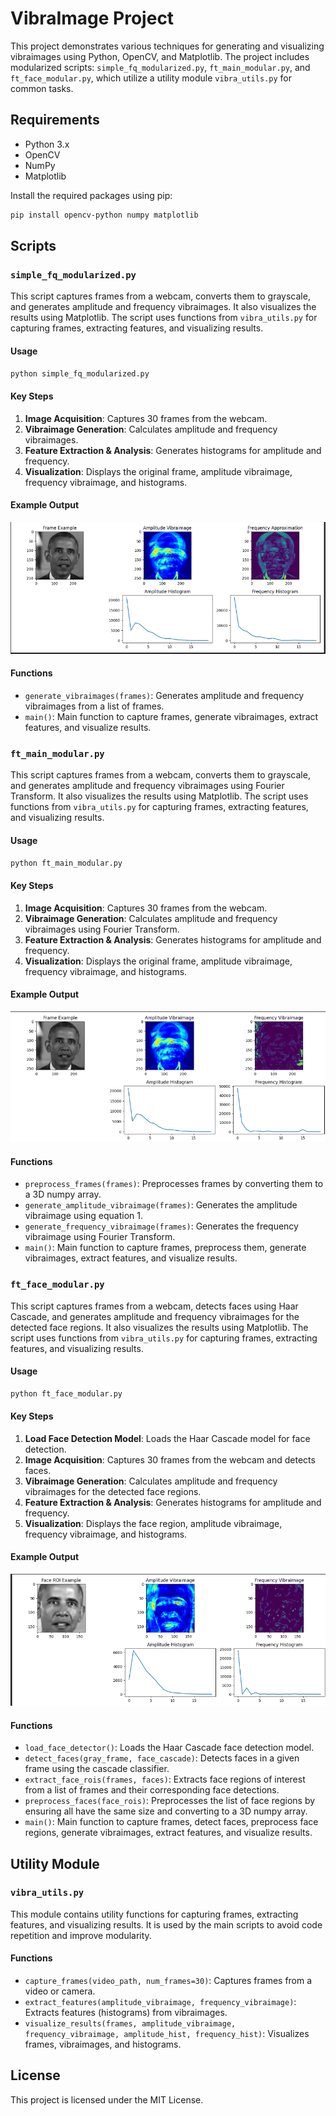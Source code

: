 
# VibraImage Project

This project demonstrates various techniques for generating and visualizing vibraimages using Python, OpenCV, and Matplotlib. The project includes modularized scripts: `simple_fq_modularized.py`, `ft_main_modular.py`, and `ft_face_modular.py`, which utilize a utility module `vibra_utils.py` for common tasks.

## Requirements

- Python 3.x
- OpenCV
- NumPy
- Matplotlib

Install the required packages using pip:

```sh
pip install opencv-python numpy matplotlib
```

## Scripts

### `simple_fq_modularized.py`

This script captures frames from a webcam, converts them to grayscale, and generates amplitude and frequency vibraimages. It also visualizes the results using Matplotlib. The script uses functions from `vibra_utils.py` for capturing frames, extracting features, and visualizing results.

#### Usage

```sh
python simple_fq_modularized.py
```

#### Key Steps

1. **Image Acquisition**: Captures 30 frames from the webcam.
2. **Vibraimage Generation**: Calculates amplitude and frequency vibraimages.
3. **Feature Extraction & Analysis**: Generates histograms for amplitude and frequency.
4. **Visualization**: Displays the original frame, amplitude vibraimage, frequency vibraimage, and histograms.

#### Example Output

![simple_fq_modularized.py Output](Images/simple_fq.png)

#### Functions

- `generate_vibraimages(frames)`: Generates amplitude and frequency vibraimages from a list of frames.
- `main()`: Main function to capture frames, generate vibraimages, extract features, and visualize results.

### `ft_main_modular.py`

This script captures frames from a webcam, converts them to grayscale, and generates amplitude and frequency vibraimages using Fourier Transform. It also visualizes the results using Matplotlib. The script uses functions from `vibra_utils.py` for capturing frames, extracting features, and visualizing results.

#### Usage

```sh
python ft_main_modular.py
```

#### Key Steps

1. **Image Acquisition**: Captures 30 frames from the webcam.
2. **Vibraimage Generation**: Calculates amplitude and frequency vibraimages using Fourier Transform.
3. **Feature Extraction & Analysis**: Generates histograms for amplitude and frequency.
4. **Visualization**: Displays the original frame, amplitude vibraimage, frequency vibraimage, and histograms.

#### Example Output

![ft_main_modular.py Output](Images/ft_main_output.png)

#### Functions

- `preprocess_frames(frames)`: Preprocesses frames by converting them to a 3D numpy array.
- `generate_amplitude_vibraimage(frames)`: Generates the amplitude vibraimage using equation 1.
- `generate_frequency_vibraimage(frames)`: Generates the frequency vibraimage using Fourier Transform.
- `main()`: Main function to capture frames, preprocess them, generate vibraimages, extract features, and visualize results.

### `ft_face_modular.py`

This script captures frames from a webcam, detects faces using Haar Cascade, and generates amplitude and frequency vibraimages for the detected face regions. It also visualizes the results using Matplotlib. The script uses functions from `vibra_utils.py` for capturing frames, extracting features, and visualizing results.

#### Usage

```sh
python ft_face_modular.py
```

#### Key Steps

1. **Load Face Detection Model**: Loads the Haar Cascade model for face detection.
2. **Image Acquisition**: Captures 30 frames from the webcam and detects faces.
3. **Vibraimage Generation**: Calculates amplitude and frequency vibraimages for the detected face regions.
4. **Feature Extraction & Analysis**: Generates histograms for amplitude and frequency.
5. **Visualization**: Displays the face region, amplitude vibraimage, frequency vibraimage, and histograms.

#### Example Output

![ft_face_modular.py Output](Images/ft_face.png)

#### Functions

- `load_face_detector()`: Loads the Haar Cascade face detection model.
- `detect_faces(gray_frame, face_cascade)`: Detects faces in a given frame using the cascade classifier.
- `extract_face_rois(frames, faces)`: Extracts face regions of interest from a list of frames and their corresponding face detections.
- `preprocess_faces(face_rois)`: Preprocesses the list of face regions by ensuring all have the same size and converting to a 3D numpy array.
- `main()`: Main function to capture frames, detect faces, preprocess face regions, generate vibraimages, extract features, and visualize results.

## Utility Module

### `vibra_utils.py`

This module contains utility functions for capturing frames, extracting features, and visualizing results. It is used by the main scripts to avoid code repetition and improve modularity.

#### Functions

- `capture_frames(video_path, num_frames=30)`: Captures frames from a video or camera.
- `extract_features(amplitude_vibraimage, frequency_vibraimage)`: Extracts features (histograms) from vibraimages.
- `visualize_results(frames, amplitude_vibraimage, frequency_vibraimage, amplitude_hist, frequency_hist)`: Visualizes frames, vibraimages, and histograms.

## License

This project is licensed under the MIT License.

